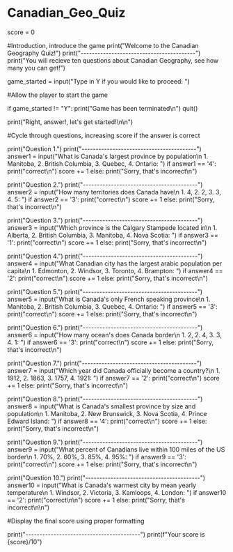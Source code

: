 # Canadian_Geo_Quiz
score = 0

#Introduction, introduce the game
print("Welcome to the Canadian Geography Quiz!")
print("-----------------------------------------")
print("You will recieve ten questions about Canadian Geography, see how many you can get!")

game_started = input("Type in Y if you would like to proceed: ")

#Allow the player to start the game

if game_started != "Y":
    print("Game has been terminated\n")
    quit()

print("Right, answer!, let's get started!\n\n")

#Cycle through questions, increasing score if the answer is correct

print("Question 1.")
print("-----------------------------------------")
answer1 = input("What is Canada's largest province by population\n 1. Manitoba, 2. British Columbia, 3. Quebec, 4. Ontario: ")
if answer1 == '4':
    print("correct\n")
    score += 1
else:
    print("Sorry, that's incorrect\n")

print("Question 2.")
print("-----------------------------------------")
answer2 = input("How many territories does Canada have\n 1. 4, 2. 2, 3. 3, 4. 5: ")
if answer2 == '3':
    print("correct\n")
    score += 1
else:
    print("Sorry, that's incorrect\n")

print("Question 3.")
print("-----------------------------------------")
answer3 = input("Which province is the Calgary Stampede located in\n 1. Alberta, 2. British Columbia, 3. Manitoba, 4. Nova Scotia: ")
if answer3 == '1':
    print("correct\n")
    score += 1
else:
    print("Sorry, that's incorrect\n")    

print("Question 4.")
print("-----------------------------------------")
answer4 = input("What Canadian city has the largest arabic population per capita\n 1. Edmonton, 2. Windsor, 3. Toronto, 4. Brampton: ")
if answer4 == '2':
    print("correct\n")
    score += 1
else:
    print("Sorry, that's incorrect\n")

print("Question 5.")
print("-----------------------------------------")
answer5 = input("What is Canada's only French speaking province\n 1. Manitoba, 2. British Columbia, 3. Quebec, 4. Ontario: ")
if answer5 == '3':
    print("correct\n")
    score += 1
else:
    print("Sorry, that's incorrect\n")

print("Question 6.")
print("-----------------------------------------")
answer6 = input("How many ocean's does Canada border\n 1. 2, 2. 4, 3. 3, 4. 1: ")
if answer6 == '3':
    print("correct\n")
    score += 1
else:
    print("Sorry, that's incorrect\n")

print("Question 7.")
print("-----------------------------------------")
answer7 = input("Which year did Canada officially become a country?\n 1. 1912, 2. 1863, 3. 1757, 4. 1921: ")
if answer7 == '2':
    print("correct\n")
    score += 1
else:
    print("Sorry, that's incorrect\n")

print("Question 8.")
print("-----------------------------------------")
answer8 = input("What is Canada's smallest province by size and population\n 1. Manitoba, 2. New Brunswick, 3. Nova Scotia, 4. Prince Edward Island: ")
if answer8 == '4':
    print("correct\n")
    score += 1
else:
    print("Sorry, that's incorrect\n")

print("Question 9.")
print("-----------------------------------------")
answer9 = input("What percent of Canadians live within 100 miles of the US border\n 1. 70%, 2. 60%, 3. 85%, 4. 95%: ")
if answer9 == '3':
    print("correct\n")
    score += 1
else:
    print("Sorry, that's incorrect\n")

print("Question 10.")
print("-----------------------------------------")
answer10 = input("What is Canada's warmest city by mean yearly temperature\n 1. Windsor, 2. Victoria, 3. Kamloops, 4. London: ")
if answer10 == '2':
    print("correct\n\n")
    score += 1
else:
    print("Sorry, that's incorrect\n\n")

#Display the final score using proper formatting

print("-----------------------------------------")
print(f"Your score is {score}/10")
